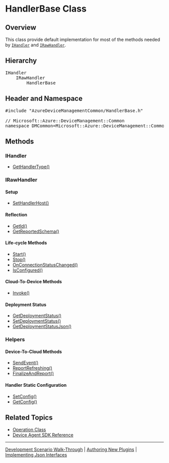 # HandlerBase Class

## Overview

This class provide default implementation for most of the methods needed by [`IHandler`](../i-handler/i-handler.md) and [`IRawHandler`](../i-raw-handler/i-raw-handler.md).

## Hierarchy

<pre>
IHandler
    IRawHandler
        HandlerBase
</pre>

## Header and Namespace

<pre>
#include "AzureDeviceManagementCommon/HandlerBase.h"

// Microsoft::Azure::DeviceManagement::Common
namespace DMCommon=Microsoft::Azure::DeviceManagement::Common
</pre>

## Methods

### IHandler

- [GetHandlerType()](handler-base-gethandlertype.md)

### IRawHandler

#### Setup

- [SetHandlerHost()](handler-base-sethandlerhost.md)

#### Reflection

- [GetId()](handler-base-getid.md)
- [GetReportedSchema()](handler-base-getreportedschema.md)

#### Life-cycle Methods

- [Start()](handler-base-start.md)
- [Stop()](handler-base-stop.md)
- [OnConnectionStatusChanged()](handler-base-onconnectionstatuschanged.md)
- [IsConfigured()](handler-base-isconfigured.md)

#### Cloud-To-Device Methods

- [Invoke()](handler-base-invoke.md)

#### Deployment Status

- [GetDeploymentStatus()](handler-base-getdeploymentstatus.md)
- [SetDeploymentStatus()](handler-base-setdeploymentstatus.md)
- [GetDeploymentStatusJson()](handler-base-getdeploymentstatusjson.md)

### Helpers

#### Device-To-Cloud Methods

- [SendEvent()](handler-base-sendevent.md)
- [ReportRefreshing()](handler-base-reportrefreshing.md)
- [FinalizeAndReport()](handler-base-finalizeandreport.md)

#### Handler Static Configuration

- [SetConfig()](handler-base-setconfig.md)
- [GetConfig()](handler-base-getconfig.md)

## Related Topics

- [Operation Class](../operation/operation.md)
- [Device Agent SDK Reference](../reference-sdk.md)

----

[Development Scenario Walk-Through](../../../development-scenario.md) | [Authoring New Plugins](../../developer-plugin-creation.md) | [Implementing Json Interfaces](../../plugin-raw-code.md)
